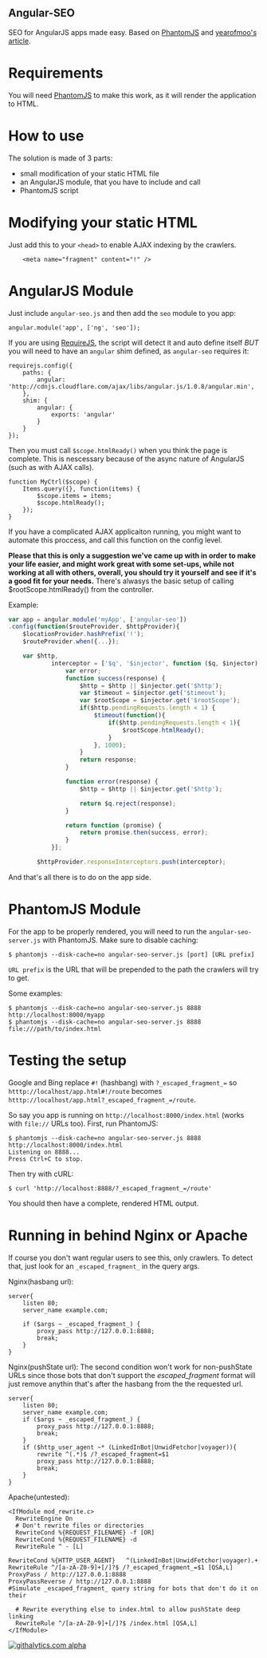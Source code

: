 Angular-SEO
-----------

SEO for AngularJS apps made easy. Based on [PhantomJS](http://phantomjs.org/) and [yearofmoo's article](http://www.yearofmoo.com/2012/11/angularjs-and-seo.html).


Requirements
============

You will need [PhantomJS](http://phantomjs.org/) to make this work, as it will render the application to HTML.


How to use
==========

The solution is made of 3 parts:
- small modification of your static HTML file
- an AngularJS module, that you have to include and call
- PhantomJS script


Modifying your static HTML
==========================

Just add this to your `<head>` to enable AJAX indexing by the crawlers.
```
    <meta name="fragment" content="!" />
```

AngularJS Module
================

Just include `angular-seo.js` and then add the `seo` module to you app:
```
angular.module('app', ['ng', 'seo']);
```

If you are using [RequireJS](http://requirejs.org/), the script will detect it and auto define itself *BUT* you will need to have an `angular` shim defined, as `angular-seo` requires it:
```
requirejs.config({
    paths: {
        angular: 'http://cdnjs.cloudflare.com/ajax/libs/angular.js/1.0.8/angular.min',
    },
    shim: {
        angular: {
            exports: 'angular'
        }
    }
});
```

Then you must call `$scope.htmlReady()` when you think the page is complete. This is nescessary because of the async nature of AngularJS (such as with AJAX calls).
```
function MyCtrl($scope) {
    Items.query({}, function(items) {
        $scope.items = items;
        $scope.htmlReady();
    });
}
```

If you have a complicated AJAX applicaiton running, you might want to automate this proccess, and call this function on the config level.

**Please that this is only a suggestion we've came up with in order to make your life easier, and might work great with some set-ups, while not working at all with others, overall, you should try it yourself and see if it's a good fit for your needs.**
There's alwasys the basic setup of calling $rootScope.htmlReady() from the controller.

Example:
```javascript
var app = angular.module('myApp', ['angular-seo'])
.config(function($routeProvider, $httpProvider){
    $locationProvider.hashPrefix('!');
    $routeProvider.when({...});

    var $http,
            interceptor = ['$q', '$injector', function ($q, $injector) {
                var error;
                function success(response) {
                    $http = $http || $injector.get('$http');
                    var $timeout = $injector.get('$timeout');
                    var $rootScope = $injector.get('$rootScope');
                    if($http.pendingRequests.length < 1) {
                        $timeout(function(){
                            if($http.pendingRequests.length < 1){
                                $rootScope.htmlReady();
                            }
                        }, 1000);
                    }
                    return response;
                }

                function error(response) {
                    $http = $http || $injector.get('$http');

                    return $q.reject(response);
                }

                return function (promise) {
                    return promise.then(success, error);
                }
            }];

        $httpProvider.responseInterceptors.push(interceptor);
```

And that's all there is to do on the app side.


PhantomJS Module
================

For the app to be properly rendered, you will need to run the `angular-seo-server.js` with PhantomJS.
Make sure to disable caching:
```
$ phantomjs --disk-cache=no angular-seo-server.js [port] [URL prefix]
```

`URL prefix` is the URL that will be prepended to the path the crawlers will try to get.

Some examples:
```
$ phantomjs --disk-cache=no angular-seo-server.js 8888 http://localhost:8000/myapp
$ phantomjs --disk-cache=no angular-seo-server.js 8888 file:///path/to/index.html
```


Testing the setup
=================

Google and Bing replace `#!` (hashbang) with `?_escaped_fragment_=` so `htttp://localhost/app.html#!/route` becomes `htttp://localhost/app.html?_escaped_fragment_=/route`.

So say you app is running on `http://localhost:8000/index.html` (works with `file://` URLs too).
First, run PhantomJS:
```
$ phantomjs --disk-cache=no angular-seo-server.js 8888 http://localhost:8000/index.html
Listening on 8888...
Press Ctrl+C to stop.
```

Then try with cURL:
```
$ curl 'http://localhost:8888/?_escaped_fragment_=/route'
```

You should then have a complete, rendered HTML output.


Running in behind Nginx or Apache
==================================

If course you don't want regular users to see this, only crawlers.
To detect that, just look for an `_escaped_fragment_` in the query args.

Nginx(hasbang url):
```
server{
    listen 80;
    server_name example.com;

    if ($args ~ _escaped_fragment_) {
        proxy_pass http://127.0.0.1:8888;
        break;
    }
}

```
Nginx(pushState url):
The second condition won't work for non-pushState URLs since those bots that don't support the _escaped_fragment_ format will just
remove anythin that's after the hasbang from the the requested url.
```
server{
    listen 80;
    server_name example.com;
    if ($args ~ _escaped_fragment_) {
        proxy_pass http://127.0.0.1:8888;
        break;
    }
    if ($http_user_agent ~* (LinkedInBot|UnwidFetchor|voyager)){
        rewrite ^(.*)$ /?_escaped_fragment=$1
        proxy_pass http://127.0.0.1:8888;
        break;
    }
}
```

Apache(untested):
```
<IfModule mod_rewrite.c>
  RewriteEngine On
  # Don't rewrite files or directories
  RewriteCond %{REQUEST_FILENAME} -f [OR]
  RewriteCond %{REQUEST_FILENAME} -d
  RewriteRule ^ - [L]

RewriteCond %{HTTP_USER_AGENT}   ^(LinkedInBot|UnwidFetchor|voyager).+
RewriteRule ^/[a-zA-Z0-9]+[/]?$ /?_escaped_fragment_=$1 [QSA,L]
ProxyPass / http://127.0.0.1:8888
ProxyPassReverse / http://127.0.0.1:8888
#Simulate _escaped_fragment_ query string for bots that don't do it on their

  # Rewrite everything else to index.html to allow pushState deep linking
  RewriteRule ^/[a-zA-Z0-9]+[/]?$ /index.html [QSA,L]
</IfModule>
```
[![githalytics.com alpha](https://cruel-carlota.pagodabox.com/3a55c16a191c4c8222beddcf429c2608 "githalytics.com")](http://githalytics.com/steeve/angular-seo)
